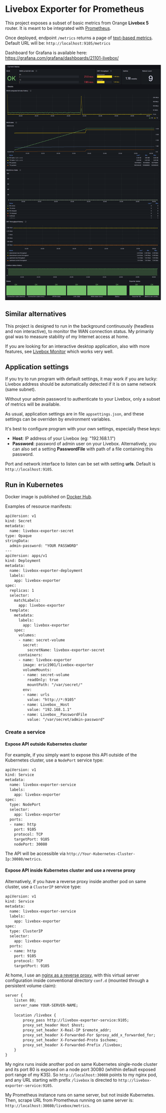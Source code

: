 # Livebox Exporter for Prometheus

This project exposes a subset of basic metrics from Orange **Livebox 5** router.
It is meant to be integrated with [Prometheus](https://prometheus.io/docs/instrumenting/exporters/).

Once deployed, endpoint `/metrics` returns a page of [text-based metrics](https://prometheus.io/docs/instrumenting/exposition_formats/#text-based-format/). Default URL will be: `http://localhost:9105/metrics`

Dashboard for Grafana is available here: https://grafana.com/grafana/dashboards/21101-livebox/

![Grafana dashboard example](graphics/grafana-dashboard-sample.png)

## Similar alternatives

This project is designed to run in the background continuously (headless and non interactive), to monitor the WAN connection status. My primarily goal was to measure stability of my Internet access at home.

If you are looking for an interactive desktop application, also with more features, see [Livebox Monitor](https://github.com/p-dor/LiveboxMonitor) which works very well.

## Application settings

If you try to run program with default settings, it may work if you are lucky: Livebox address should be automatically detected if it is on same network (same subnet). 

Without your admin password to authenticate to your Livebox, only a subset of metrics will be available.

As usual, application settings are in file `appsettings.json`, and these settings can be overriden by environment variables.

It's best to configure program with your own settings, especially these keys:

- **Host**: IP address of your Livebox (eg: "192.168.1.1")
- **Password**: password of admin user on your Livebox. Alternatively, you can also set a setting **PasswordFile** with path of a file containing this password.

Port and network interface to listen can be set with setting **urls**. Default is `http://localhost:9105`.

## Run in Kubernetes

Docker image is published on [Docker Hub](https://hub.docker.com/r/eric1901/livebox-exporter).

Examples of resource manifests:

```
apiVersion: v1
kind: Secret
metadata:
  name: livebox-exporter-secret
type: Opaque
stringData:
  admin-password: "YOUR PASSWORD"
---
apiVersion: apps/v1
kind: Deployment
metadata:
  name: livebox-exporter-deployment
  labels:
    app: livebox-exporter
spec:
  replicas: 1
  selector:
    matchLabels:
      app: livebox-exporter
  template:
    metadata:
      labels:
        app: livebox-exporter
    spec:
      volumes:
      - name: secret-volume
        secret:
          secretName: livebox-exporter-secret
      containers:
      - name: livebox-exporter
        image: eric1901/livebox-exporter
        volumeMounts:
        - name: secret-volume
          readOnly: true
          mountPath: "/var/secret/"
        env:
        - name: urls
          value: "http://*:9105"
        - name: Livebox__Host
          value: "192.168.1.1"
        - name: Livebox__PasswordFile
          value: "/var/secret/admin-password"
```

### Create a service

#### Expose API outside Kubernetes cluster

For example, if you simply want to expose this API outside of the Kubernetes cluster, use a `NodePort` service type:

```
apiVersion: v1
kind: Service
metadata:
  name: livebox-exporter-service
  labels:
    app: livebox-exporter
spec:
  type: NodePort
  selector:
    app: livebox-exporter
  ports:
  - name: http
    port: 9105
    protocol: TCP
    targetPort: 9105
    nodePort: 30080
```

The API will be accessible via `http://Your-Kubernetes-Cluster-Ip:30080/metrics`.

#### Expose API inside Kubernetes cluster and use a reverse proxy

Alternatively, if you have a reverse proxy inside another pod on same cluster, use a `ClusterIP` service type:

```
apiVersion: v1
kind: Service
metadata:
  name: livebox-exporter-service
  labels:
    app: livebox-exporter
spec:
  type: ClusterIP
  selector:
    app: livebox-exporter
  ports:
  - name: http
    port: 9105
    protocol: TCP
    targetPort: 9105
```

At home, I use an [nginx as a reverse proxy](https://docs.nginx.com/nginx/admin-guide/basic-functionality/managing-configuration-files/#virtual-servers), with this virtual server configuration inside conventional directory `conf.d` (mounted through a persistent volume claim):

```
server {
    listen 80;
    server_name YOUR-SERVER-NAME;

    location /livebox {
        proxy_pass http://livebox-exporter-service:9105;
        proxy_set_header Host $host;
        proxy_set_header X-Real-IP $remote_addr;
        proxy_set_header X-Forwarded-For $proxy_add_x_forwarded_for;
        proxy_set_header X-Forwarded-Proto $scheme;
        proxy_set_header X-Forwarded-Prefix /livebox;
    }
}
```

My nginx runs inside another pod on same Kubernetes single-node cluster and its port 80 is exposed on a node port 30080 (whithin default exposed port range of my K3S).
So `http://localhost:30080` points to my nginx pod, and any URL starting with prefix `/livebox` is directed to `http://livebox-exporter-service:9105`.

My Prometheus instance runs on same server, but not inside Kubernetes. Then, scrape URL from Prometheus running on same server is: `http://localhost:30080/livebox/metrics`.

